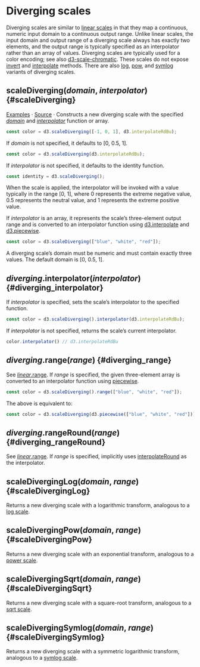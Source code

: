 # Diverging scales

Diverging scales are similar to [linear scales](./linear.md) in that they map a continuous, numeric input domain to a continuous output range. Unlike linear scales, the input domain and output range of a diverging scale always has exactly two elements, and the output range is typically specified as an interpolator rather than an array of values. Diverging scales are typically used for a color encoding; see also [d3-scale-chromatic](../d3-scale-chromatic.md). These scales do not expose [invert](./linear.md#linear_invert) and [interpolate](./linear.md#linear_interpolate) methods. There are also [log](#scaleDivergingLog), [pow](#scaleDivergingPow), and [symlog](#scaleDivergingSymlog) variants of diverging scales.

## scaleDiverging(*domain*, *interpolator*) {#scaleDiverging}

[Examples](https://observablehq.com/@d3/diverging-scales) · [Source](https://github.com/d3/d3-scale/blob/main/src/diverging.js) · Constructs a new diverging scale with the specified [*domain*](./linear.md#linear_domain) and [*interpolator*](#diverging_interpolator) function or array.

```js
const color = d3.scaleDiverging([-1, 0, 1], d3.interpolateRdBu);
```

If *domain* is not specified, it defaults to [0, 0.5, 1].

```js
const color = d3.scaleDiverging(d3.interpolateRdBu);
```

If *interpolator* is not specified, it defaults to the identity function.

```js
const identity = d3.scaleDiverging();
```

When the scale is applied, the interpolator will be invoked with a value typically in the range [0, 1], where 0 represents the extreme negative value, 0.5 represents the neutral value, and 1 represents the extreme positive value.

If *interpolator* is an array, it represents the scale’s three-element output range and is converted to an interpolator function using [d3.interpolate](../d3-interpolate/value.md#interpolate) and [d3.piecewise](../d3-interpolate/value.md#piecewise).

```js
const color = d3.scaleDiverging(["blue", "white", "red"]);
```

A diverging scale’s domain must be numeric and must contain exactly three values. The default domain is [0, 0.5, 1].

## *diverging*.interpolator(*interpolator*) {#diverging_interpolator}

If *interpolator* is specified, sets the scale’s interpolator to the specified function.

```js
const color = d3.scaleDiverging().interpolator(d3.interpolateRdBu);
```

If *interpolator* is not specified, returns the scale’s current interpolator.

```js
color.interpolator() // d3.interpolateRdBu
```

## *diverging*.range(*range*) {#diverging_range}

See [*linear*.range](./linear.md#linear_range). If *range* is specified, the given three-element array is converted to an interpolator function using [piecewise](../d3-interpolate/value.md#piecewise).

```js
const color = d3.scaleDiverging().range(["blue", "white", "red"]);
```

The above is equivalent to:

```js
const color = d3.scaleDiverging(d3.piecewise(["blue", "white", "red"]));
```

## *diverging*.rangeRound(*range*) {#diverging_rangeRound}

See [*linear*.range](./linear.md#linear_rangeRound). If *range* is specified, implicitly uses [interpolateRound](../d3-interpolate/value.md#interpolateRound) as the interpolator.

## scaleDivergingLog(*domain*, *range*) {#scaleDivergingLog}

Returns a new diverging scale with a logarithmic transform, analogous to a [log scale](./log.md).

## scaleDivergingPow(*domain*, *range*) {#scaleDivergingPow}

Returns a new diverging scale with an exponential transform, analogous to a [power scale](./pow.md).

## scaleDivergingSqrt(*domain*, *range*) {#scaleDivergingSqrt}

Returns a new diverging scale with a square-root transform, analogous to a [sqrt scale](./pow.md#scaleSqrt).

## scaleDivergingSymlog(*domain*, *range*) {#scaleDivergingSymlog}

Returns a new diverging scale with a symmetric logarithmic transform, analogous to a [symlog scale](./symlog.md).
